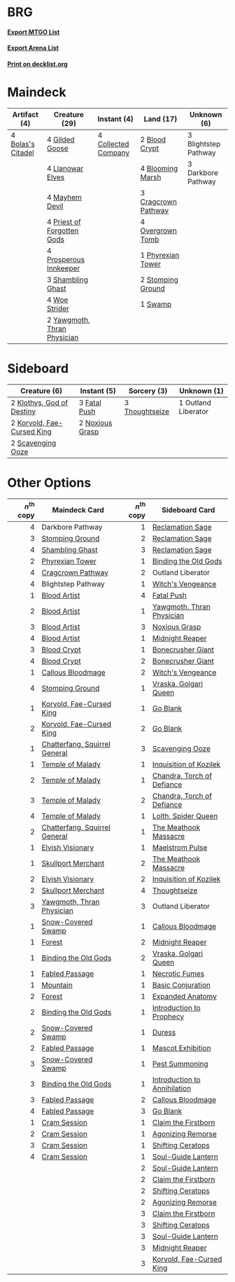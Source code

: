 # BRG

#### [Export MTGO List](../collection/BRG/BRG.txt)
#### [Export Arena List](../collection/BRG/BRG_arena.txt)
#### [Print on decklist.org](http://decklist.org/?deckmain=3%09Blightstep%20Pathway%0A2%09Blood%20Crypt%0A4%09Blooming%20Marsh%0A4%09Bolas's%20Citadel%0A4%09Collected%20Company%0A3%09Cragcrown%20Pathway%0A3%09Darkbore%20Pathway%0A4%09Gilded%20Goose%0A4%09Llanowar%20Elves%0A4%09Mayhem%20Devil%0A4%09Overgrown%20Tomb%0A1%09Phyrexian%20Tower%0A4%09Priest%20of%20Forgotten%20Gods%0A4%09Prosperous%20Innkeeper%0A3%09Shambling%20Ghast%0A2%09Stomping%20Ground%0A1%09Swamp%0A4%09Woe%20Strider%0A2%09Yawgmoth,%20Thran%20Physician&deckside=3%09Fatal%20Push%0A2%09Klothys,%20God%20of%20Destiny%0A2%09Korvold,%20Fae-Cursed%20King%0A2%09Noxious%20Grasp%0A1%09Outland%20Liberator%0A2%09Scavenging%20Ooze%0A3%09Thoughtseize)
# Maindeck

|                                        Artifact (4)                                        |                                            Creature (29)                                             |                                         Instant (4)                                          |                                          Land (17)                                           |    Unknown (6)     |
|--------------------------------------------------------------------------------------------|------------------------------------------------------------------------------------------------------|----------------------------------------------------------------------------------------------|----------------------------------------------------------------------------------------------|--------------------|
|4 [Bolas's Citadel](http://gatherer.wizards.com/Pages/Card/Details.aspx?multiverseid=461006)|4 [Gilded Goose](http://gatherer.wizards.com/Pages/Card/Details.aspx?multiverseid=473122)             |4 [Collected Company](http://gatherer.wizards.com/Pages/Card/Details.aspx?multiverseid=394519)|2 [Blood Crypt](http://gatherer.wizards.com/Pages/Card/Details.aspx?multiverseid=97102)       |3 Blightstep Pathway|
|                                                                                            |4 [Llanowar Elves](http://gatherer.wizards.com/Pages/Card/Details.aspx?multiverseid=129626)           |                                                                                              |4 [Blooming Marsh](http://gatherer.wizards.com/Pages/Card/Details.aspx?multiverseid=417816)   |3 Darkbore Pathway  |
|                                                                                            |4 [Mayhem Devil](http://gatherer.wizards.com/Pages/Card/Details.aspx?multiverseid=461131)             |                                                                                              |3 [Cragcrown Pathway](http://gatherer.wizards.com/Pages/Card/Details.aspx?multiverseid=491915)|                    |
|                                                                                            |4 [Priest of Forgotten Gods](http://gatherer.wizards.com/Pages/Card/Details.aspx?multiverseid=457227) |                                                                                              |4 [Overgrown Tomb](http://gatherer.wizards.com/Pages/Card/Details.aspx?multiverseid=405103)   |                    |
|                                                                                            |4 [Prosperous Innkeeper](http://gatherer.wizards.com/Pages/Card/Details.aspx?multiverseid=527487)     |                                                                                              |1 [Phyrexian Tower](http://gatherer.wizards.com/Pages/Card/Details.aspx?multiverseid=456844)  |                    |
|                                                                                            |3 [Shambling Ghast](http://gatherer.wizards.com/Pages/Card/Details.aspx?multiverseid=527406)          |                                                                                              |2 [Stomping Ground](http://gatherer.wizards.com/Pages/Card/Details.aspx?multiverseid=405110)  |                    |
|                                                                                            |4 [Woe Strider](http://gatherer.wizards.com/Pages/Card/Details.aspx?multiverseid=476374)              |                                                                                              |1 [Swamp](http://gatherer.wizards.com/Pages/Card/Details.aspx?multiverseid=439858)            |                    |
|                                                                                            |2 [Yawgmoth, Thran Physician](http://gatherer.wizards.com/Pages/Card/Details.aspx?multiverseid=464065)|                                                                                              |                                                                                              |                    |


# Sideboard

|                                            Creature (6)                                             |                                       Instant (5)                                        |                                       Sorcery (3)                                       |    Unknown (1)    |
|-----------------------------------------------------------------------------------------------------|------------------------------------------------------------------------------------------|-----------------------------------------------------------------------------------------|-------------------|
|2 [Klothys, God of Destiny](http://gatherer.wizards.com/Pages/Card/Details.aspx?multiverseid=476471) |3 [Fatal Push](http://gatherer.wizards.com/Pages/Card/Details.aspx?multiverseid=423724)   |3 [Thoughtseize](http://gatherer.wizards.com/Pages/Card/Details.aspx?multiverseid=438676)|1 Outland Liberator|
|2 [Korvold, Fae-Cursed King](http://gatherer.wizards.com/Pages/Card/Details.aspx?multiverseid=476047)|2 [Noxious Grasp](http://gatherer.wizards.com/Pages/Card/Details.aspx?multiverseid=466864)|                                                                                         |                   |
|2 [Scavenging Ooze](http://gatherer.wizards.com/Pages/Card/Details.aspx?multiverseid=420783)         |                                                                                          |                                                                                         |                   |


# Other Options

|*n*<sup>th</sup> copy|                                             Maindeck Card                                              |*n*<sup>th</sup> copy|                                            Sideboard Card                                             |
|--------------------:|--------------------------------------------------------------------------------------------------------|--------------------:|-------------------------------------------------------------------------------------------------------|
|                    4|Darkbore Pathway                                                                                        |                    1|[Reclamation Sage](http://gatherer.wizards.com/Pages/Card/Details.aspx?multiverseid=389651)            |
|                    3|[Stomping Ground](http://gatherer.wizards.com/Pages/Card/Details.aspx?multiverseid=405110)              |                    2|[Reclamation Sage](http://gatherer.wizards.com/Pages/Card/Details.aspx?multiverseid=389651)            |
|                    4|[Shambling Ghast](http://gatherer.wizards.com/Pages/Card/Details.aspx?multiverseid=527406)              |                    3|[Reclamation Sage](http://gatherer.wizards.com/Pages/Card/Details.aspx?multiverseid=389651)            |
|                    2|[Phyrexian Tower](http://gatherer.wizards.com/Pages/Card/Details.aspx?multiverseid=456844)              |                    1|[Binding the Old Gods](http://gatherer.wizards.com/Pages/Card/Details.aspx?multiverseid=503822)        |
|                    4|[Cragcrown Pathway](http://gatherer.wizards.com/Pages/Card/Details.aspx?multiverseid=491915)            |                    2|Outland Liberator                                                                                      |
|                    4|Blightstep Pathway                                                                                      |                    1|[Witch's Vengeance](http://gatherer.wizards.com/Pages/Card/Details.aspx?multiverseid=473073)           |
|                    1|[Blood Artist](http://gatherer.wizards.com/Pages/Card/Details.aspx?multiverseid=240178)                 |                    4|[Fatal Push](http://gatherer.wizards.com/Pages/Card/Details.aspx?multiverseid=423724)                  |
|                    2|[Blood Artist](http://gatherer.wizards.com/Pages/Card/Details.aspx?multiverseid=240178)                 |                    1|[Yawgmoth, Thran Physician](http://gatherer.wizards.com/Pages/Card/Details.aspx?multiverseid=464065)   |
|                    3|[Blood Artist](http://gatherer.wizards.com/Pages/Card/Details.aspx?multiverseid=240178)                 |                    3|[Noxious Grasp](http://gatherer.wizards.com/Pages/Card/Details.aspx?multiverseid=466864)               |
|                    4|[Blood Artist](http://gatherer.wizards.com/Pages/Card/Details.aspx?multiverseid=240178)                 |                    1|[Midnight Reaper](http://gatherer.wizards.com/Pages/Card/Details.aspx?multiverseid=452827)             |
|                    3|[Blood Crypt](http://gatherer.wizards.com/Pages/Card/Details.aspx?multiverseid=97102)                   |                    1|[Bonecrusher Giant](http://gatherer.wizards.com/Pages/Card/Details.aspx?multiverseid=473077)           |
|                    4|[Blood Crypt](http://gatherer.wizards.com/Pages/Card/Details.aspx?multiverseid=97102)                   |                    2|[Bonecrusher Giant](http://gatherer.wizards.com/Pages/Card/Details.aspx?multiverseid=473077)           |
|                    1|[Callous Bloodmage](http://gatherer.wizards.com/Pages/Card/Details.aspx?multiverseid=513543)            |                    2|[Witch's Vengeance](http://gatherer.wizards.com/Pages/Card/Details.aspx?multiverseid=473073)           |
|                    4|[Stomping Ground](http://gatherer.wizards.com/Pages/Card/Details.aspx?multiverseid=405110)              |                    1|[Vraska, Golgari Queen](http://gatherer.wizards.com/Pages/Card/Details.aspx?multiverseid=452963)       |
|                    1|[Korvold, Fae-Cursed King](http://gatherer.wizards.com/Pages/Card/Details.aspx?multiverseid=476047)     |                    1|[Go Blank](http://gatherer.wizards.com/Pages/Card/Details.aspx?multiverseid=513549)                    |
|                    2|[Korvold, Fae-Cursed King](http://gatherer.wizards.com/Pages/Card/Details.aspx?multiverseid=476047)     |                    2|[Go Blank](http://gatherer.wizards.com/Pages/Card/Details.aspx?multiverseid=513549)                    |
|                    1|[Chatterfang, Squirrel General](http://gatherer.wizards.com/Pages/Card/Details.aspx?multiverseid=522227)|                    3|[Scavenging Ooze](http://gatherer.wizards.com/Pages/Card/Details.aspx?multiverseid=420783)             |
|                    1|[Temple of Malady](http://gatherer.wizards.com/Pages/Card/Details.aspx?multiverseid=380515)             |                    1|[Inquisition of Kozilek](http://gatherer.wizards.com/Pages/Card/Details.aspx?multiverseid=416897)      |
|                    2|[Temple of Malady](http://gatherer.wizards.com/Pages/Card/Details.aspx?multiverseid=380515)             |                    1|[Chandra, Torch of Defiance](http://gatherer.wizards.com/Pages/Card/Details.aspx?multiverseid=417683)  |
|                    3|[Temple of Malady](http://gatherer.wizards.com/Pages/Card/Details.aspx?multiverseid=380515)             |                    2|[Chandra, Torch of Defiance](http://gatherer.wizards.com/Pages/Card/Details.aspx?multiverseid=417683)  |
|                    4|[Temple of Malady](http://gatherer.wizards.com/Pages/Card/Details.aspx?multiverseid=380515)             |                    1|[Lolth, Spider Queen](http://gatherer.wizards.com/Pages/Card/Details.aspx?multiverseid=527399)         |
|                    2|[Chatterfang, Squirrel General](http://gatherer.wizards.com/Pages/Card/Details.aspx?multiverseid=522227)|                    1|[The Meathook Massacre](http://gatherer.wizards.com/Pages/Card/Details.aspx?multiverseid=534886)       |
|                    1|[Elvish Visionary](http://gatherer.wizards.com/Pages/Card/Details.aspx?multiverseid=175124)             |                    1|[Maelstrom Pulse](http://gatherer.wizards.com/Pages/Card/Details.aspx?multiverseid=180613)             |
|                    1|[Skullport Merchant](http://gatherer.wizards.com/Pages/Card/Details.aspx?multiverseid=527407)           |                    2|[The Meathook Massacre](http://gatherer.wizards.com/Pages/Card/Details.aspx?multiverseid=534886)       |
|                    2|[Elvish Visionary](http://gatherer.wizards.com/Pages/Card/Details.aspx?multiverseid=175124)             |                    2|[Inquisition of Kozilek](http://gatherer.wizards.com/Pages/Card/Details.aspx?multiverseid=416897)      |
|                    2|[Skullport Merchant](http://gatherer.wizards.com/Pages/Card/Details.aspx?multiverseid=527407)           |                    4|[Thoughtseize](http://gatherer.wizards.com/Pages/Card/Details.aspx?multiverseid=438676)                |
|                    3|[Yawgmoth, Thran Physician](http://gatherer.wizards.com/Pages/Card/Details.aspx?multiverseid=464065)    |                    3|Outland Liberator                                                                                      |
|                    1|[Snow-Covered Swamp](http://gatherer.wizards.com/Pages/Card/Details.aspx?multiverseid=121256)           |                    1|[Callous Bloodmage](http://gatherer.wizards.com/Pages/Card/Details.aspx?multiverseid=513543)           |
|                    1|[Forest](http://gatherer.wizards.com/Pages/Card/Details.aspx?multiverseid=439860)                       |                    2|[Midnight Reaper](http://gatherer.wizards.com/Pages/Card/Details.aspx?multiverseid=452827)             |
|                    1|[Binding the Old Gods](http://gatherer.wizards.com/Pages/Card/Details.aspx?multiverseid=503822)         |                    2|[Vraska, Golgari Queen](http://gatherer.wizards.com/Pages/Card/Details.aspx?multiverseid=452963)       |
|                    1|[Fabled Passage](http://gatherer.wizards.com/Pages/Card/Details.aspx?multiverseid=473206)               |                    1|[Necrotic Fumes](http://gatherer.wizards.com/Pages/Card/Details.aspx?multiverseid=513555)              |
|                    1|[Mountain](http://gatherer.wizards.com/Pages/Card/Details.aspx?multiverseid=439859)                     |                    1|[Basic Conjuration](http://gatherer.wizards.com/Pages/Card/Details.aspx?multiverseid=513597)           |
|                    2|[Forest](http://gatherer.wizards.com/Pages/Card/Details.aspx?multiverseid=439860)                       |                    1|[Expanded Anatomy](http://gatherer.wizards.com/Pages/Card/Details.aspx?multiverseid=513478)            |
|                    2|[Binding the Old Gods](http://gatherer.wizards.com/Pages/Card/Details.aspx?multiverseid=503822)         |                    1|[Introduction to Prophecy](http://gatherer.wizards.com/Pages/Card/Details.aspx?multiverseid=513480)    |
|                    2|[Snow-Covered Swamp](http://gatherer.wizards.com/Pages/Card/Details.aspx?multiverseid=121256)           |                    1|[Duress](http://gatherer.wizards.com/Pages/Card/Details.aspx?multiverseid=14557)                       |
|                    2|[Fabled Passage](http://gatherer.wizards.com/Pages/Card/Details.aspx?multiverseid=473206)               |                    1|[Mascot Exhibition](http://gatherer.wizards.com/Pages/Card/Details.aspx?multiverseid=513481)           |
|                    3|[Snow-Covered Swamp](http://gatherer.wizards.com/Pages/Card/Details.aspx?multiverseid=121256)           |                    1|[Pest Summoning](http://gatherer.wizards.com/Pages/Card/Details.aspx?multiverseid=513703)              |
|                    3|[Binding the Old Gods](http://gatherer.wizards.com/Pages/Card/Details.aspx?multiverseid=503822)         |                    1|[Introduction to Annihilation](http://gatherer.wizards.com/Pages/Card/Details.aspx?multiverseid=513479)|
|                    3|[Fabled Passage](http://gatherer.wizards.com/Pages/Card/Details.aspx?multiverseid=473206)               |                    2|[Callous Bloodmage](http://gatherer.wizards.com/Pages/Card/Details.aspx?multiverseid=513543)           |
|                    4|[Fabled Passage](http://gatherer.wizards.com/Pages/Card/Details.aspx?multiverseid=473206)               |                    3|[Go Blank](http://gatherer.wizards.com/Pages/Card/Details.aspx?multiverseid=513549)                    |
|                    1|[Cram Session](http://gatherer.wizards.com/Pages/Card/Details.aspx?multiverseid=513662)                 |                    1|[Claim the Firstborn](http://gatherer.wizards.com/Pages/Card/Details.aspx?multiverseid=473080)         |
|                    2|[Cram Session](http://gatherer.wizards.com/Pages/Card/Details.aspx?multiverseid=513662)                 |                    1|[Agonizing Remorse](http://gatherer.wizards.com/Pages/Card/Details.aspx?multiverseid=476334)           |
|                    3|[Cram Session](http://gatherer.wizards.com/Pages/Card/Details.aspx?multiverseid=513662)                 |                    1|[Shifting Ceratops](http://gatherer.wizards.com/Pages/Card/Details.aspx?multiverseid=466948)           |
|                    4|[Cram Session](http://gatherer.wizards.com/Pages/Card/Details.aspx?multiverseid=513662)                 |                    1|[Soul-Guide Lantern](http://gatherer.wizards.com/Pages/Card/Details.aspx?multiverseid=476488)          |
|                     |                                                                                                        |                    2|[Soul-Guide Lantern](http://gatherer.wizards.com/Pages/Card/Details.aspx?multiverseid=476488)          |
|                     |                                                                                                        |                    2|[Claim the Firstborn](http://gatherer.wizards.com/Pages/Card/Details.aspx?multiverseid=473080)         |
|                     |                                                                                                        |                    2|[Shifting Ceratops](http://gatherer.wizards.com/Pages/Card/Details.aspx?multiverseid=466948)           |
|                     |                                                                                                        |                    2|[Agonizing Remorse](http://gatherer.wizards.com/Pages/Card/Details.aspx?multiverseid=476334)           |
|                     |                                                                                                        |                    3|[Claim the Firstborn](http://gatherer.wizards.com/Pages/Card/Details.aspx?multiverseid=473080)         |
|                     |                                                                                                        |                    3|[Shifting Ceratops](http://gatherer.wizards.com/Pages/Card/Details.aspx?multiverseid=466948)           |
|                     |                                                                                                        |                    3|[Soul-Guide Lantern](http://gatherer.wizards.com/Pages/Card/Details.aspx?multiverseid=476488)          |
|                     |                                                                                                        |                    3|[Midnight Reaper](http://gatherer.wizards.com/Pages/Card/Details.aspx?multiverseid=452827)             |
|                     |                                                                                                        |                    3|[Korvold, Fae-Cursed King](http://gatherer.wizards.com/Pages/Card/Details.aspx?multiverseid=476047)    |

